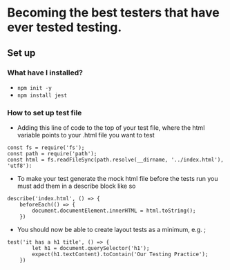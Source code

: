# Becoming the best testers that have ever tested testing.

## Set up

### What have I installed?

- `npm init -y`
- `npm install jest`

### How to set up test file

* Adding this line of code to the top of your test file, where the html variable points to your .html file you want to test

```
const fs = require('fs');
const path = require('path');
const html = fs.readFileSync(path.resolve(__dirname, '../index.html'), 'utf8'):
```
* To make your test generate the mock html file before the tests run you must add them in a describe block like so

```
describe('index.html', () => {
    beforeEach(() => {
        document.documentElement.innerHTML = html.toString();
    })
```

* You should now be able to create layout tests as a minimum, e.g. ;

```
test('it has a h1 title', () => {
        let h1 = document.querySelector('h1');
        expect(h1.textContent).toContain('Our Testing Practice');
    })
